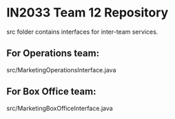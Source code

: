 # IN2033 Team 12 Repository

src folder contains interfaces for inter-team services.

## For Operations team: 
src/MarketingOperationsInterface.java

## For Box Office team: 
src/MarketingBoxOfficeInterface.java

